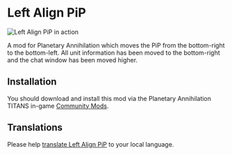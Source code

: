 # Left Align PiP

![Left Align PiP in action](https://i.imgur.com/te1UmVS.png "Left Align PiP")

A mod for Planetary Annihilation which moves the PiP from the bottom-right to the bottom-left. All unit information has been moved to the bottom-right and the chat window has been moved higher.

## Installation

You should download and install this mod via the Planetary Annihilation TITANS in-game [Community Mods](https://steamcommunity.com/sharedfiles/filedetails/?id=1417396826).

## Translations

Please help [translate Left Align PiP](https://poeditor.com/join/project/HmI3AswUmK) to your local language.
